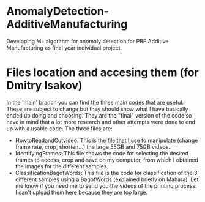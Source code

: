 # AnomalyDetection-AdditiveManufacturing
Developing ML algorithm for anomaly detection for PBF Additive Manufacturing as final year individual project.

# Files location and accesing them (for Dmitry Isakov)
In the 'main' branch you can find the three main codes that are useful. These are subject to change but they should show what I have basically ended up doing and choosing. They are the "final" version of the code so have in mind that a lot more research and other attempts were done to end up with a usable code. The three files are: 
- HowtoReadandCutvideo: This is the file that I use to manipulate (change frame rate, crop, shorten...) the large 55GB and 75GB videos. 
- IdentifyingFrames: This file shows the code for selecting the desired frames to access, crop and save on my computer, from which I obtained the images for the different samples. 
- ClassificationBagofWords: This file is the code for classification of the 3 different samples using a BagofWords (explained briefly on Mahara).
Let me know if you need me to send you the videos of the printing process. I can't upload them here because they are too large. 
